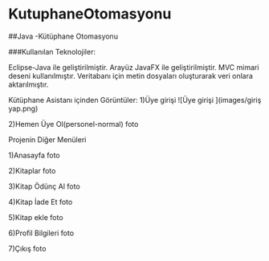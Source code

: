 # KutuphaneOtomasyonu
##Java -Kütüphane Otomasyonu

###Kullanılan Teknolojiler:

Eclipse-Java ile geliştirilmiştir. Arayüz JavaFX ile geliştirilmiştir. MVC mimari deseni kullanılmıştır. Veritabanı için metin dosyaları oluşturarak veri onlara aktarılmıştır.

Kütüphane Asistanı içinden Görüntüler:
1)Üye girişi 
![Üye girişi ](images/giriş yap.png)


2)Hemen Üye Ol(personel-normal)
foto

Projenin Diğer Menüleri 

1)Anasayfa 
foto

2)Kitaplar
foto

3)Kitap Ödünç Al 
foto

4)Kitap İade Et
foto

5)Kitap ekle
foto

6)Profil Bilgileri
foto

7)Çıkış
foto
